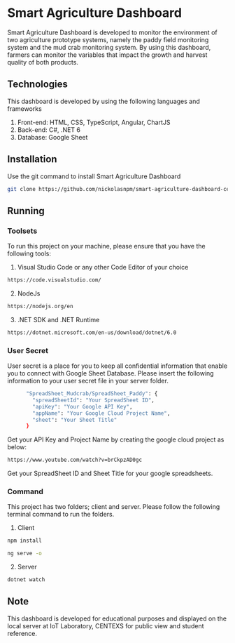 # Smart Agriculture Dashboard

Smart Agriculture Dashboard is developed to monitor the environment of two agriculture prototype systems, namely the paddy field monitoring system and the mud crab monitoring system. By using this dashboard, farmers can monitor the variables that impact the growth and harvest quality of both products. 

## Technologies 

This dashboard is developed by using the following languages and frameworks

1. Front-end: HTML, CSS, TypeScript, Angular, ChartJS
2. Back-end: C#, .NET 6
3. Database: Google Sheet

## Installation

Use the git command to install Smart Agriculture Dashboard

```bash
git clone https://github.com/nickolasnpm/smart-agriculture-dashboard-centexs.git 
```

## Running

### Toolsets

To run this project on your machine, please ensure that you have the following tools:

1. Visual Studio Code or any other Code Editor of your choice

```bash
https://code.visualstudio.com/
```

2. NodeJs

```bash
https://nodejs.org/en
```

3. .NET SDK and .NET Runtime

```bash
https://dotnet.microsoft.com/en-us/download/dotnet/6.0
```

### User Secret

User secret is a place for you to keep all confidential information that enable you to connect with Google Sheet Database. Please insert the following information to your user secret file in your server folder.

```bash
      "SpreadSheet_Mudcrab/SpreadSheet_Paddy": {
        "spreadSheetId": "Your SpreadSheet ID",
        "apiKey": "Your Google API Key",
        "appName": "Your Google Cloud Project Name",
        "sheet": "Your Sheet Title"
      }
```

Get your API Key and Project Name by creating the google cloud project as below:

```bash
https://www.youtube.com/watch?v=brCkpzAD0gc
```

Get your SpreadSheet ID and Sheet Title for your google spreadsheets. 


### Command

This project has two folders; client and server. Please follow the following terminal command to run the folders.

1. Client

```bash
npm install
```

```bash
ng serve -o
```

2. Server

```bash
dotnet watch
```

## Note

This dashboard is developed for educational purposes and displayed on the local server at IoT Laboratory, CENTEXS for public view and student reference. 
